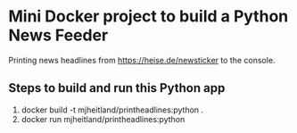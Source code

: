 # Mini Docker project to build a Python News Feeder

Printing news headlines from https://heise.de/newsticker to the console.

## Steps to build and run this Python app

1. docker build -t mjheitland/printheadlines:python .
2. docker run mjheitland/printheadlines:python
